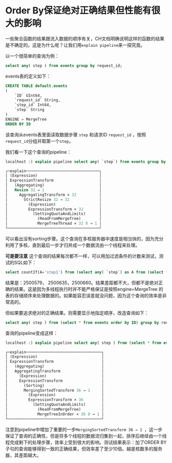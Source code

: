 # Order By保证绝对正确结果但性能有很大的影响

一些聚合函数的结果跟流入数据的顺序有关，CH文档明确说明这样的函数的结果是不确定的。这是为什么呢？让我们用`explain pipeline`来一探究竟。

以一个很简单的查询为例：

```sql
select any( step ) from events group by request_id;
```

events表的定义如下：

```sql
CREATE TABLE default.events
(
    `ID` UInt64,
    `request_id` String,
    `step_id` Int64,
    `step` String
)
ENGINE = MergeTree
ORDER BY ID
```

该查询从events表里面读取数据步骤 `step` 和请求ID `request_id` ，按照`request_id`分组并取第一个`step`。



我们看一下这个查询的pipeline：

```sql
localhost :) explain pipeline select any( `step`) from events group by request_id

┌─explain────────────────────────────────┐
│ (Expression)                           │
│ ExpressionTransform                    │
│   (Aggregating)                        │
│   Resize 32 → 1                        │
│     AggregatingTransform × 32          │
│       StrictResize 32 → 32             │
│         (Expression)                   │
│         ExpressionTransform × 32       │
│           (SettingQuotaAndLimits)      │
│             (ReadFromMergeTree)        │
│             MergeTreeThread × 32 0 → 1 │
└────────────────────────────────────────┘
```

可以看出没有sorting步骤。这个查询在多核服务器中速度是相当快的，因为充分利用了多核，直到最后一步才归并成一个数据流由一个线程来处理。

**可是要注意**  这个查询的结果每次都不一样，可以用加过滤条件的计数来测试，测试的SQL如下：

```sql
select countIf(A='step1') from (select any( `step`) as A from (select * from events) group by request_id)
```

结果是：2500579， 2500635，2500660。结果差距都不大，但都不是绝对正确的结果。这是因为多线程执行时并不能严格保证是按照engine=MergeTree 的表的存储顺序来处理数据的。如果能容忍误差就没问题，因为这个查询的效率是非常高的。

但如果要追求绝对的正确结果。则需要显示地指定顺序，改造查询如下：

```sql
select any( step ) from (select * from events order by ID) group by request_id;
```

查询的pipeline变成这样：

```sql
localhost :) explain pipeline select any( step ) from (select * from events order by ID) group by request_id;

┌─explain─────────────────────────────────┐
│ (Expression)                            │
│ ExpressionTransform                     │
│   (Aggregating)                         │
│   AggregatingTransform                  │
│     (Expression)                        │
│     ExpressionTransform                 │
│       (Sorting)                         │
│       MergingSortedTransform 36 → 1     │
│         (Expression)                    │
│         ExpressionTransform × 36        │
│           (SettingQuotaAndLimits)       │
│             (ReadFromMergeTree)         │
│             MergeTreeInOrder × 36 0 → 1 │
└─────────────────────────────────────────┘
```

注意到pipeline中增加了重要的一步`MergingSortedTransform 36 → 1 `，这一步保证了查询的正确性，但是将多个线程的数据流归集到一起，排序后继续由一个线程完成剩下的处理步骤，效率上受到很大的影响。测试结果表示：加了ORDER BY 子句的查询能够得到一致的正确结果，但效率差了至少10倍。越是核数多的服务器，其差距越大。

